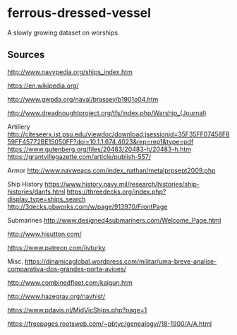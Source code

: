 # ferrous-dressed-vessel

A slowly growing dataset on worships.

## Sources

http://www.navypedia.org/ships_index.htm

https://en.wikipedia.org/

http://www.gwpda.org/naval/brassey/b1901o04.htm

http://www.dreadnoughtproject.org/tfs/index.php/Warship_(Journal)

Artillery
http://citeseerx.ist.psu.edu/viewdoc/download;jsessionid=35F35FF07458F859FF45772BE15050FF?doi=10.1.1.674.4023&rep=rep1&type=pdf
https://www.gutenberg.org/files/20483/20483-h/20483-h.htm
https://grantvillegazette.com/article/publish-557/

Armor
http://www.navweaps.com/index_nathan/metalprpsept2009.php

Ship History
https://www.history.navy.mil/research/histories/ship-histories/danfs.html
https://threedecks.org/index.php?display_type=ships_search
http://3decks.pbworks.com/w/page/913970/FrontPage

Submarines
http://www.designed4submariners.com/Welcome_Page.html

http://www.hisutton.com/

https://www.patreon.com/jivturky

Misc.
https://dinamicaglobal.wordpress.com/militar/uma-breve-analise-comparativa-dos-grandes-porta-avioes/

http://www.combinedfleet.com/kaigun.htm

http://www.hazegray.org/navhist/

https://www.pdavis.nl/MidVicShips.php?page=1

https://freepages.rootsweb.com/~pbtyc/genealogy//18-1900/A/A.html